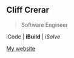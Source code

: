 ## Cliff Crerar
> Software Engineer

 iCode | __iBuild__ | _iSolve_

<!---
CliffCrerar/CliffCrerar is a ✨ special ✨ repository because its `README.md` (this file) appears on your GitHub profile.
You can click the Preview link to take a look at your changes.
--->


[My website](cliffcrerat.tech)
